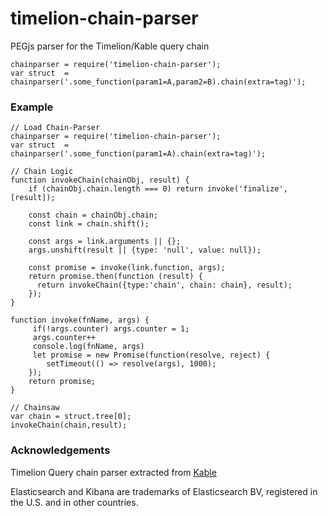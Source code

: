 # timelion-chain-parser

PEGjs parser for the Timelion/Kable query chain

```
chainparser = require('timelion-chain-parser');
var struct  = chainparser('.some_function(param1=A,param2=B).chain(extra=tag)');
```

### Example
```
// Load Chain-Parser
chainparser = require('timelion-chain-parser');
var struct  = chainparser('.some_function(param1=A).chain(extra=tag)');

// Chain Logic
function invokeChain(chainObj, result) {
    if (chainObj.chain.length === 0) return invoke('finalize', [result]);

    const chain = chainObj.chain;
    const link = chain.shift();

    const args = link.arguments || {};
    args.unshift(result || {type: 'null', value: null});

    const promise = invoke(link.function, args);
    return promise.then(function (result) {
      return invokeChain({type:'chain', chain: chain}, result);
    });
}
  
function invoke(fnName, args) {
     if(!args.counter) args.counter = 1;
     args.counter++
     console.log(fnName, args)
     let promise = new Promise(function(resolve, reject) {
        setTimeout(() => resolve(args), 1000);
    });
    return promise;
}

// Chainsaw
var chain = struct.tree[0];
invokeChain(chain,result);
```

### Acknowledgements

Timelion Query chain parser extracted from [Kable](https://github.com/lmangani/kibana-kable)

Elasticsearch and Kibana are trademarks of Elasticsearch BV, registered in the U.S. and in other countries.
